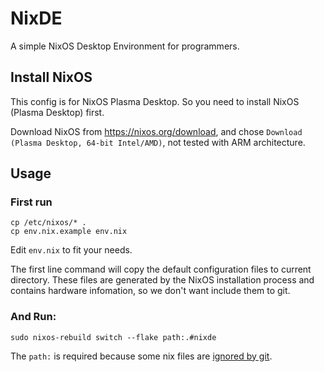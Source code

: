 # NixDE
A simple NixOS Desktop Environment for programmers.

## Install NixOS
This config is for NixOS Plasma Desktop. So you need to install NixOS (Plasma Desktop) first.

Download NixOS from https://nixos.org/download, and chose `Download (Plasma Desktop, 64-bit Intel/AMD)`, not tested with ARM architecture.

## Usage

### First run

```
cp /etc/nixos/* .
cp env.nix.example env.nix
```
Edit `env.nix` to fit your needs.

The first line command will copy the default configuration files to current directory. These files are generated by the NixOS installation process and contains hardware infomation, so we don't want include them to git.

### And Run:

```
sudo nixos-rebuild switch --flake path:.#nixde
```

The `path:` is required because some nix files are [ignored by git](https://discourse.nixos.org/t/use-nix-file-excluded-from-git/37196/12).
